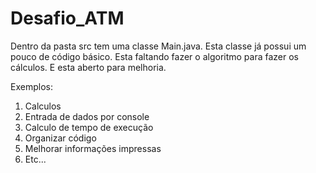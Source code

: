 # Desafio_ATM

Dentro da pasta src tem uma classe Main.java.
Esta classe já possui um pouco de código básico.
Esta faltando fazer o algoritmo para fazer os cálculos.
E esta aberto para melhoria.

Exemplos:
1. Calculos
2. Entrada de dados por console
3. Calculo de tempo de execução
4. Organizar código
5. Melhorar informações impressas
6. Etc...



